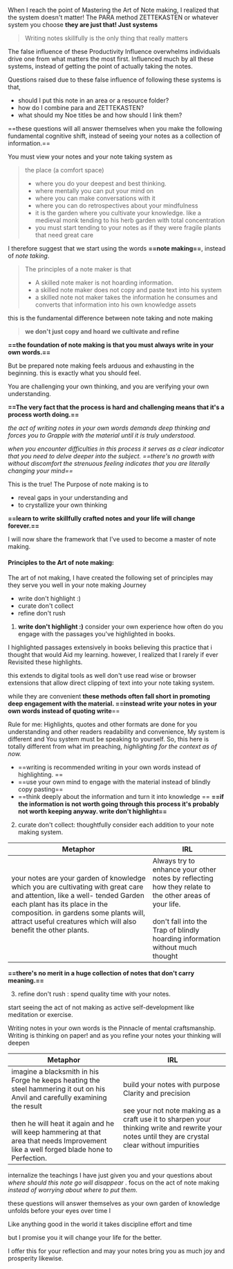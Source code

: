 When I reach the point of Mastering the Art of Note making, I realized that 
	the system doesn't matter!
	The PARA method
	ZETTEKASTEN
	or whatever system you choose
	**they are just that! Just systems**

 > Writing notes skillfully is the only thing that really matters

The false influence of these Productivity Influence overwhelms individuals drive one from what matters the most first. Influenced much by all these systems, instead of getting the point of actually taking the notes. 

Questions raised due to these false influence of following these systems is that, 
-  should I put this note in an area or a resource folder?
- how do I combine para and ZETTEKASTEN?
- what should my Noe titles be and how should I link them? 

==these questions will all answer themselves when you make the following fundamental cognitive shift, instead of seeing your notes as a collection of information.==

You must view your notes and your note taking system as 
> the place (a comfort space) 
> - where you do your deepest and best thinking. 
> - where mentally you can put your mind on
> - where you can make conversations with it
> - where you can do retrospectives about your mindfulness
> - it is the garden where you cultivate your knowledge. like a medieval monk tending to his herb garden with total concentration 
> - you must start tending to your notes as if they were fragile plants that need great care 

I therefore suggest that we start using the words 
**==note making==**, instead of *note taking*.

>The principles of a note maker is that
>- A skilled note maker is not hoarding information.
>- a skilled note maker does not copy and paste text into his system 
>- a skilled note not maker takes the information he consumes and converts that information into his own knowledge assets

this is the fundamental difference between note taking and note making 
> **we don't just copy and hoard**
   **we cultivate and refine** 

**==the foundation of note making  is that you must always write in your own words.==**

But be prepared note making feels arduous and exhausting in the beginning. this is exactly what you should feel.

You are challenging your own thinking, and you are verifying your own understanding.

**==The very fact that the process is hard and challenging means that it's a process worth doing.==**

*the act of writing notes in your own words demands deep thinking and forces you to Grapple with the material until it is truly understood.*

*when you encounter difficulties in this process it serves as a clear indicator that you need to delve deeper into the subject.*
*==there's no growth with without discomfort the strenuous feeling indicates that you are literally changing your mind==* 

This is the true! The Purpose of note making is to 
- reveal gaps in your understanding and
- to crystallize your own thinking 

**==learn to write skillfully crafted notes and your life will change forever.==**

I will now share the framework that I've used to become a master of note making.

#### Principles to the Art of note making:
The art of not making,  I have created the following set of principles may they serve you well in your note making Journey 
- write don't highlight :)
- curate don't collect 
- refine don't rush 

1) **write don't highlight :)**
consider your own experience how often do you engage with the
passages you've highlighted in books. 

I highlighted passages extensively in books believing this practice that i thought that would Aid my learning.  however, I realized that I rarely if ever Revisited these highlights. 

this extends to digital tools as well don't use read wise or browser extensions that allow direct clipping of text into your note taking system.

while they are  convenient **these methods often fall short in promoting deep engagement with the material. ==instead write your notes in your own words instead of quoting write**== 

Rule for me: Highlights, quotes and other formats are done for you understanding and other readers readability and convenience, My system is different and You system must be speaking to yourself. So, this here is totally different from what im preaching, *highlighting for the context as of now.* 

- ==writing is recommended writing in your own words instead of highlighting. ==
- ==use your own mind to engage with the material instead of blindly copy pasting==
- ==think deeply about the information and turn it into knowledge ==
**==if the information is not worth going through this process it's probably not worth keeping anyway.  write don't highlight==**

2) curate don't collect:
thoughtfully consider each addition to your note making system.

| Metaphor                                                                                                                                                                                                                                                                         | IRL                                                                                                                                                                                        |
| -------------------------------------------------------------------------------------------------------------------------------------------------------------------------------------------------------------------------------------------------------------------------------- | ------------------------------------------------------------------------------------------------------------------------------------------------------------------------------------------ |
| your notes are your garden of knowledge which you are cultivating with great care and attention, like a well- tended Garden each plant has its place in the composition. in gardens some plants will, attract useful creatures which will also benefit the other plants.<br><br> | Always try to enhance your other notes by reflecting how they relate to the other areas of your life.<br><br>don't fall into the Trap of blindly hoarding information without much thought |
 **==there's no merit in a huge collection of notes that don't carry meaning.==**

3) refine don't rush : 
spend quality time with your notes. 

start seeing the act of not making as active self-development like meditation or exercise.

Writing notes in your own words is the Pinnacle of mental craftsmanship.
	Writing is thinking on paper! and as you refine your notes your thinking will deepen


| Metaphor                                                                                                                                                                                                                                                                       | IRL                                                                                                                                                                                                         |
| ------------------------------------------------------------------------------------------------------------------------------------------------------------------------------------------------------------------------------------------------------------------------------ | ----------------------------------------------------------------------------------------------------------------------------------------------------------------------------------------------------------- |
| imagine a blacksmith in his Forge he keeps heating the steel hammering it out on his Anvil and carefully examining the result<br> <br>  then he will heat it again and he will keep hammering at that area that needs Improvement like a well forged blade hone to Perfection. | build your notes with purpose Clarity and precision<br><br>see your not note making as a craft use it to sharpen your thinking write and rewrite your notes until they are crystal clear without impurities |

internalize the teachings I have just given you and your questions about *where should this note go will disappear* . focus on the act of note making *instead of worrying about where to put them*.

these questions will answer themselves as your own garden of knowledge unfolds before your eyes over time l

Like anything good in the world it takes discipline effort and time 

but I promise you it will change your life for the better.

I offer this for your reflection and may your notes bring you as much joy and prosperity likewise. 


